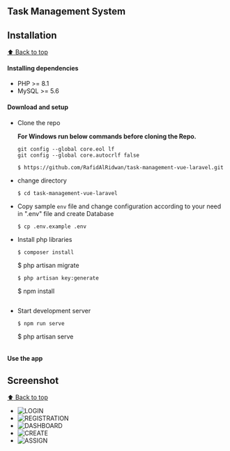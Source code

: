 ## Task Management System


## Installation

[:arrow_up: Back to top](#index)

#### Installing dependencies

- PHP >= 8.1
- MySQL >= 5.6


#### Download and setup

- Clone the repo

  **For Windows run below commands before cloning the Repo.**

  ```
  git config --global core.eol lf
  git config --global core.autocrlf false
  ```

  ```
  $ https://github.com/RafidAlRidwan/task-management-vue-laravel.git
  ```

- change directory
  ```
  $ cd task-management-vue-laravel
  ```
- Copy sample `env` file and change configuration according to your need in ".env" file and create Database
  ```
  $ cp .env.example .env
  ```
- Install php libraries
  ```
  $ composer install
  ```
  $ php artisan migrate
  ```
  $ php artisan key:generate
  ``` 
  $ npm install
  ```
- Start development server
  ```
  $ npm run serve
  ```
  $ php artisan serve
  ```

#### Use the app

## Screenshot

[:arrow_up: Back to top](#index)
    
- ![LOGIN](../public/assets/screenshots/login.png?raw=true)
- ![REGISTRATION](../public/assets/screenshots/registration.png?raw=true)
- ![DASHBOARD](../public/assets/screenshots/dashboard.png?raw=true)
- ![CREATE](../public/assets/screenshots/create.png?raw=true)
- ![ASSIGN](../public/assets/screenshots/assign.png?raw=true)



